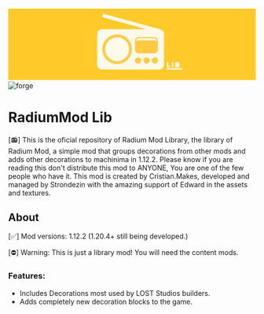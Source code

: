 ![Radium_Banner](https://github.com/Strondezin/radiummod_lib/blob/master/textures/other/radium_lib_banner.png?raw=true)
![forge](https://github.com/MrCrayfish/MrCrayfishFurnitureMod-Refurbished/assets/4958241/3068bff9-49f0-4dfc-9348-0d3aa1543444)

# RadiumMod Lib

[📻] This is the oficial repository of Radium Mod Library, the library of Radium Mod, a simple mod that groups decorations from other mods and adds other decorations to machinima in 1.12.2. Please know if you are reading this don't distribute this mod to ANYONE, You are one of the few people who have it. This mod is created by Cristian.Makes, developed and managed by Strondezin with the amazing support of Edward in the assets and textures.

## About

[✅] Mod versions: 1.12.2 (1.20.4+ still being developed.)


[⛔] Warning: This is just a library mod! You will need the content mods.

### Features:

* Includes Decorations most used by LOST Studios builders.
* Adds completely new decoration blocks to the game.

